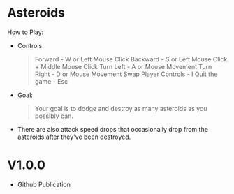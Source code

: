 # Asteroids
How to Play:
* Controls:
  > Forward - W or Left Mouse Click
  > Backward - S or Left Mouse Click + Middle Mouse Click
  > Turn Left - A or Mouse Movement
  > Turn Right - D or Mouse Movement
  > Swap Player Controls - I
  > Quit the game - Esc
* Goal:
  > Your goal is to dodge and destroy as many asteroids as you possibly can.
* There are also attack speed drops that occasionally drop from the asteroids
after they've been destroyed.
# V1.0.0
* Github Publication
